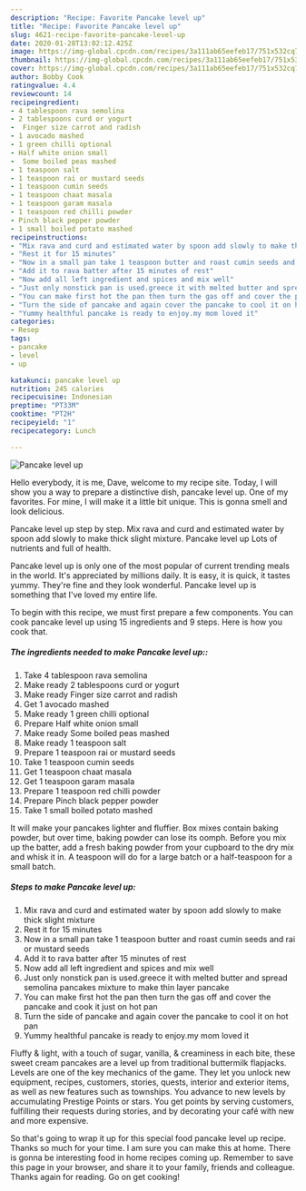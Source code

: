 ```yaml
---
description: "Recipe: Favorite Pancake level up"
title: "Recipe: Favorite Pancake level up"
slug: 4621-recipe-favorite-pancake-level-up
date: 2020-01-28T13:02:12.425Z
image: https://img-global.cpcdn.com/recipes/3a111ab65eefeb17/751x532cq70/pancake-level-up-recipe-main-photo.jpg
thumbnail: https://img-global.cpcdn.com/recipes/3a111ab65eefeb17/751x532cq70/pancake-level-up-recipe-main-photo.jpg
cover: https://img-global.cpcdn.com/recipes/3a111ab65eefeb17/751x532cq70/pancake-level-up-recipe-main-photo.jpg
author: Bobby Cook
ratingvalue: 4.4
reviewcount: 14
recipeingredient:
- 4 tablespoon rava semolina
- 2 tablespoons curd or yogurt
-  Finger size carrot and radish
- 1 avocado mashed
- 1 green chilli optional
- Half white onion small
-  Some boiled peas mashed
- 1 teaspoon salt
- 1 teaspoon rai or mustard seeds
- 1 teaspoon cumin seeds
- 1 teaspoon chaat masala
- 1 teaspoon garam masala
- 1 teaspoon red chilli powder
- Pinch black pepper powder
- 1 small boiled potato mashed
recipeinstructions:
- "Mix rava and curd and estimated water by spoon add slowly to make thick slight mixture"
- "Rest it for 15 minutes"
- "Now in a small pan take 1 teaspoon butter and roast cumin seeds and rai or mustard seeds"
- "Add it to rava batter after 15 minutes of rest"
- "Now add all left ingredient and spices and mix well"
- "Just only nonstick pan is used.greece it with melted butter and spread semolina pancakes mixture to make thin layer pancake"
- "You can make first hot the pan then turn the gas off and cover the pancake and cook it just on hot pan"
- "Turn the side of pancake and again cover the pancake to cool it on hot pan"
- "Yummy healthful pancake is ready to enjoy.my mom loved it"
categories:
- Resep
tags:
- pancake
- level
- up

katakunci: pancake level up
nutrition: 245 calories
recipecuisine: Indonesian
preptime: "PT33M"
cooktime: "PT2H"
recipeyield: "1"
recipecategory: Lunch

---
```



![Pancake level up](https://img-global.cpcdn.com/recipes/3a111ab65eefeb17/751x532cq70/pancake-level-up-recipe-main-photo.jpg)

Hello everybody, it is me, Dave, welcome to my recipe site. Today, I will show you a way to prepare a distinctive dish, pancake level up. One of my favorites. For mine, I will make it a little bit unique. This is gonna smell and look delicious.

Pancake level up step by step. Mix rava and curd and estimated water by spoon add slowly to make thick slight mixture. Pancake level up Lots of nutrients and full of health.

Pancake level up is only one of the most popular of current trending meals in the world. It's appreciated by millions daily. It is easy, it is quick, it tastes yummy. They're fine and they look wonderful. Pancake level up is something that I've loved my entire life.


To begin with this recipe, we must first prepare a few components. You can cook pancake level up using 15 ingredients and 9 steps. Here is how you cook that.

##### The ingredients needed to make Pancake level up::

1. Take 4 tablespoon rava semolina
1. Make ready 2 tablespoons curd or yogurt
1. Make ready  Finger size carrot and radish
1. Get 1 avocado mashed
1. Make ready 1 green chilli optional
1. Prepare Half white onion small
1. Make ready  Some boiled peas mashed
1. Make ready 1 teaspoon salt
1. Prepare 1 teaspoon rai or mustard seeds
1. Take 1 teaspoon cumin seeds
1. Get 1 teaspoon chaat masala
1. Get 1 teaspoon garam masala
1. Prepare 1 teaspoon red chilli powder
1. Prepare Pinch black pepper powder
1. Take 1 small boiled potato mashed


It will make your pancakes lighter and fluffier. Box mixes contain baking powder, but over time, baking powder can lose its oomph. Before you mix up the batter, add a fresh baking powder from your cupboard to the dry mix and whisk it in. A teaspoon will do for a large batch or a half-teaspoon for a small batch. 

##### Steps to make Pancake level up:

1. Mix rava and curd and estimated water by spoon add slowly to make thick slight mixture
1. Rest it for 15 minutes
1. Now in a small pan take 1 teaspoon butter and roast cumin seeds and rai or mustard seeds
1. Add it to rava batter after 15 minutes of rest
1. Now add all left ingredient and spices and mix well
1. Just only nonstick pan is used.greece it with melted butter and spread semolina pancakes mixture to make thin layer pancake
1. You can make first hot the pan then turn the gas off and cover the pancake and cook it just on hot pan
1. Turn the side of pancake and again cover the pancake to cool it on hot pan
1. Yummy healthful pancake is ready to enjoy.my mom loved it


Fluffy &amp; light, with a touch of sugar, vanilla, &amp; creaminess in each bite, these sweet cream pancakes are a level up from traditional buttermilk flapjacks. Levels are one of the key mechanics of the game. They let you unlock new equipment, recipes, customers, stories, quests, interior and exterior items, as well as new features such as townships. You advance to new levels by accumulating Prestige Points or stars. You get points by serving customers, fulfilling their requests during stories, and by decorating your café with new and more expensive. 

So that's going to wrap it up for this special food pancake level up recipe. Thanks so much for your time. I am sure you can make this at home. There is gonna be interesting food in home recipes coming up. Remember to save this page in your browser, and share it to your family, friends and colleague. Thanks again for reading. Go on get cooking!
